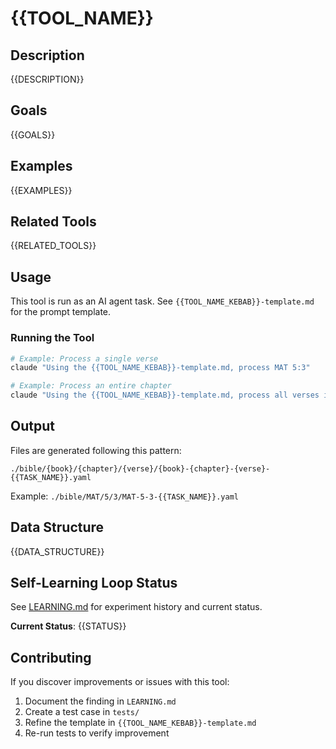 # {{TOOL_NAME}}

## Description

{{DESCRIPTION}}

## Goals

{{GOALS}}

## Examples

{{EXAMPLES}}

## Related Tools

{{RELATED_TOOLS}}

## Usage

This tool is run as an AI agent task. See `{{TOOL_NAME_KEBAB}}-template.md` for the prompt template.

### Running the Tool

```bash
# Example: Process a single verse
claude "Using the {{TOOL_NAME_KEBAB}}-template.md, process MAT 5:3"

# Example: Process an entire chapter
claude "Using the {{TOOL_NAME_KEBAB}}-template.md, process all verses in MAT 5"
```

## Output

Files are generated following this pattern:
```
./bible/{book}/{chapter}/{verse}/{book}-{chapter}-{verse}-{{TASK_NAME}}.yaml
```

Example: `./bible/MAT/5/3/MAT-5-3-{{TASK_NAME}}.yaml`

## Data Structure

{{DATA_STRUCTURE}}

## Self-Learning Loop Status

See [LEARNING.md](LEARNING.md) for experiment history and current status.

**Current Status**: {{STATUS}}

## Contributing

If you discover improvements or issues with this tool:
1. Document the finding in `LEARNING.md`
2. Create a test case in `tests/`
3. Refine the template in `{{TOOL_NAME_KEBAB}}-template.md`
4. Re-run tests to verify improvement
